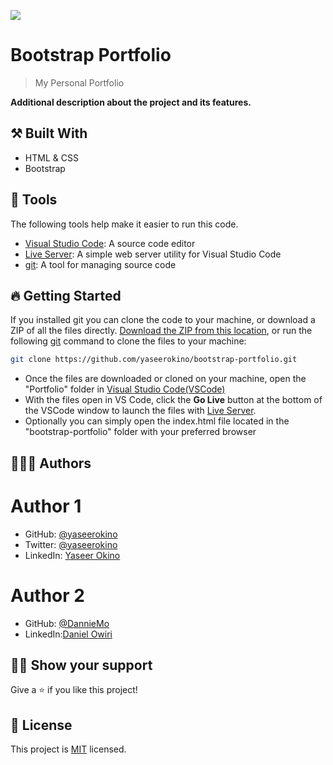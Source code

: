 ![](https://img.shields.io/badge/Microverse-blueviolet)

# Bootstrap Portfolio

> My Personal Portfolio

**Additional description about the project and its features.**

## ⚒️ Built With

- HTML & CSS
- Bootstrap
<!--
[Live Demo](https://yaseerokino.github.io/personal-portfolio/) -->

## 🧰 Tools

The following tools help make it easier to run this code.

- [Visual Studio Code](https://code.visualstudio.com/): A source code editor
- [Live Server](https://marketplace.visualstudio.com/items?itemName=ritwickdey.LiveServer): A simple web server utility for Visual Studio Code
- [git](https://git-scm.com/downloads): A tool for managing source code

## 🔥 Getting Started

If you installed git you can clone the code to your machine, or download a ZIP of all the files directly.
[Download the ZIP from this location](https://github.com/yaseerokino/bootstrap-portfolio/archive/refs/heads/main.zip), or run the following [git](https://git-scm.com/downloads) command to clone the files to your machine:

```bash
git clone https://github.com/yaseerokino/bootstrap-portfolio.git
```

- Once the files are downloaded or cloned on your machine, open the "Portfolio" folder in [Visual Studio Code(VSCode)](https://code.visualstudio.com/)
- With the files open in VS Code, click the **Go Live** button at the bottom of the VSCode window to launch the files with [Live Server](https://marketplace.visualstudio.com/items?itemName=ritwickdey.LiveServer).
- Optionally you can simply open the index.html file located in the "bootstrap-portfolio" folder with your preferred browser

## 🙎🏾‍♂️ Authors

# Author 1

- GitHub: [@yaseerokino](https://github.com/yaseerokino)
- Twitter: [@yaseerokino](https://twitter.com/yaseerokino)
- LinkedIn: [Yaseer Okino](https://linkedin.com/in/yaseerokino)

# Author 2

- GitHub: [@DannieMo](https://github.com/DannieMo)
- LinkedIn:[Daniel Owiri](https://www.linkedin.com/in/daniel-majesty-owiri-85175616b/)

## 👊🏾 Show your support

Give a ⭐️ if you like this project!

## 📝 License

This project is [MIT](./LICENSE) licensed.
